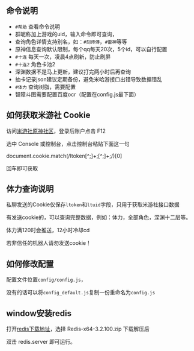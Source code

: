 ## 命令说明

* `#帮助` 查看命令说明
* 群昵称加上游戏的uid，输入命令即可查询，
* 查询角色详情支持别名，如：`#刻师傅`，`#雷神`等等
* 原神信息查询默认限制，每个qq每天20次，5个id，可以自行配置
* `#十连` 每天一次，凌晨4点刷新，防止刷屏
* `#十连2` 角色卡池2
* 深渊数据不是马上更新，建议打完两小时后再查询
* 抽卡记录json建议定期备份，避免米哈游接口出错导致数据错乱
* `#体力` 查询树脂，需要配置
* 智障斗图需要配置百度ocr（配置在config.js最下面）

## 如何获取米游社 Cookie
访问[米游社原神社区](https://bbs.mihoyo.com/ys/)，登录后账户点击 F12 

选中 Console 或控制台，点击控制台粘贴下面这一句

document.cookie.match(/ltoken[^;]+;[^;]+;/)[0] 

回车即可获取

## 体力查询说明
私聊发送的Cookie仅保存`ltoken`和`ltuid`字段，只用于获取米游社接口数据

有发送cookie的，可以查询完整数据，例如：体力，全部角色，深渊十二层等。

体力满120时会推送，12小时冷却cd

若非信任的机器人请勿发送cookie！

## 如何修改配置
配置文件位置`config/config.js`，

没有的话可以将`config_default.js`复制一份重命名为`config.js`

## window安装redis

打开[redis下载地址](https://github.com/microsoftarchive/redis/releases/tag/win-3.2.100)，选择 Redis-x64-3.2.100.zip 下载解压后

双击 redis.server 即可运行。